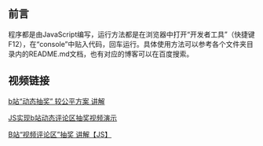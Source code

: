 ﻿## 前言

程序都是由JavaScript编写，运行方法都是在浏览器中打开“开发者工具”（快捷键F12），在“console”中贴入代码，回车运行。具体使用方法可以参考各个文件夹目录内的README.md文档，也有对应的博客可以在百度搜索。

## 视频链接

<a href="https://www.bilibili.com/video/BV1Zp4y1Q7yH" target="_blank">b站“动态抽奖” 较公平方案 讲解</a>

<a href="https://www.bilibili.com/video/BV1854y1D7H4" target="_blank">JS实现b站动态评论区抽奖视频演示</a>

<a href="https://www.bilibili.com/video/BV1yK4y1v7wB" target="_blank">B站“视频评论区”抽奖 讲解【JS】</a>
